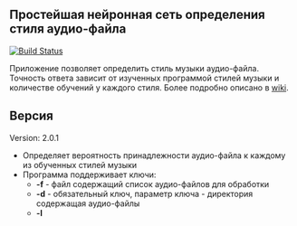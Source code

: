 Простейшая нейронная сеть определения стиля аудио-файла
---
[![Build Status](https://travis-ci.org/ADDinc/style_music.svg?branch=master)](https://travis-ci.org/ADDinc/style_music)

Приложение позволяет определить стиль музыки аудио-файла. Точность ответа зависит от изученных программой стилей музыки и количестве обучений у каждого стиля.
Более подробно описано в [wiki](https://github.com/ADDinc/style_music/wiki).

Версия
---
Version: 2.0.1
-  Определяет вероятность принадлежности аудио-файла к каждому из обученных стилей музыки
-  Программа поддерживает ключи: 
	-  **-f** <file name>  - файл содержащий список аудио-файлов для обработки
    -  **-d** <directory>  - обязательный ключ, параметр ключа - директория содержащая аудио-файлы
    -  **-l** <style name> - необязательный ключ, при использовании данного ключа включается режим обучения, параметр ключа - наименование стиля музыки
    -  **-i**              - вывод подробной информации об аудио-файлах.
-  Хранение базы стилей в файле формата .db

Установка
---

-  sudo apt-get install build-essential libyaml-dev libfftw3-dev libavcodec-dev libavformat-dev libavutil-dev libavresample-dev python-dev libsamplerate0-dev libtag1-dev
-  sudo apt-get install python-numpy-dev python-numpy python-yaml
-  make

Платфрмы
---

-  Linux.